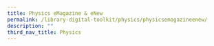 ```yaml
---
title: Physics eMagazine & eNew
permalink: /library-digital-toolkit/physics/physicsemagazineenew/
description: ""
third_nav_title: Physics
---
```

